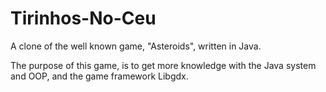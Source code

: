 # Tirinhos-No-Ceu
A clone of the well known game, "Asteroids", written in Java.

The purpose of this game, is to get more knowledge with the Java system and OOP, and the game framework Libgdx.
